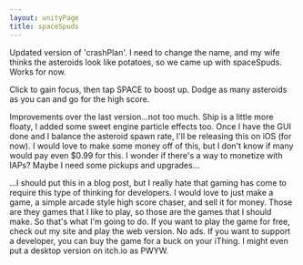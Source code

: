 ```yaml
---
layout: unityPage
title: spaceSpuds
---
```


Updated version of 'crashPlan'. I need to change the name, and my wife thinks the asteroids look like potatoes, so we came up with spaceSpuds. Works for now.

Click to gain focus, then tap SPACE to boost up. Dodge as many asteroids as you can and go for the high score.

Improvements over the last version...not too much. Ship is a little more floaty, I added some sweet engine particle effects too. Once I have the GUI done and I balance the asteroid spawn rate, I'll be releasing this on iOS (for now). I would love to make some money off of this, but I don't know if many would pay even $0.99 for this. I wonder if there's a way to monetize with IAPs? Maybe I need some pickups and upgrades...

...I should put this in a blog post, but I really hate that gaming has come to require this type of thinking for developers. I would love to just make a game, a simple arcade style high score chaser, and sell it for money. Those are they games that I like to play, so those are the games that I should make. So that's what I'm going to do. If you want to play the game for free, check out my site and play the web version. No ads. If you want to support a developer, you can buy the game for a buck on your iThing. I might even put a desktop version on itch.io as PWYW.